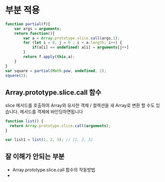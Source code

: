 # 부분 적용

```js
function partial(f){
    var args = arguments;
    return function(){
        var a = Array.prototype.slice.call(args,1);
        for (let i = 0, j = 0 ; i < a.length; i++) {
            if(a[i] == undefined) a[i] = arguments[j++]
        }
        return f.apply(this,a);
    }
}
var square = partial(Math.pow, undefined, 2);
square(2);
```

## Array.prototype.slice.call 함수

slice 메서드를 호출하여 Array와 유사한 객체 / 컬렉션을 새 Array로 변환 할 수도 있습니다. 메서드를 객체에 바인딩하면됩니다

```js
function list() {
  return Array.prototype.slice.call(arguments);
}

var list1 = list(1, 2, 3); // [1, 2, 3]
```

## 잘 이해가 안되는 부분

- Array.prototype.slice.call 함수의 작동방법
- 